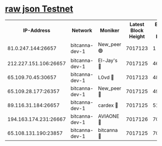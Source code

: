 [raw json Testnet](https://rpc-check.bcat.stavr.tech/bcat/rpc-bcat-result.json)
=


<table><tr><th>IP-Address</th><th>Network</th><th>Moniker</th><th>Latest Block Height</th><th>Earliest Block Height</th><th>Catching Up</th><th>Tx Index</th><th>Voting Power</th><th>Scan Time</th></tr><tr><td>81.0.247.144:26657</td><td>bitcanna-dev-1</td><td>New_peer 🟢</td><td>7017123</td><td>1</td><td>False</td><td>on</td><td>0</td><td>2024-03-23T17:21:31.134054114UTC</td></tr><tr><td>212.227.151.106:26657</td><td>bitcanna-dev-1</td><td>El-Jay's 🔴</td><td>7017125</td><td>4670391</td><td>False</td><td>on</td><td>2218364</td><td>2024-03-23T17:21:37.743943984UTC</td></tr><tr><td>65.109.70.45:30657</td><td>bitcanna-dev-1</td><td>L0vd 🔴</td><td>7017123</td><td>4828155</td><td>False</td><td>on</td><td>308120</td><td>2024-03-23T17:21:31.425467563UTC</td></tr><tr><td>65.109.28.177:26357</td><td>bitcanna-dev-1</td><td>New_peer 🔴</td><td>7017125</td><td>4952911</td><td>False</td><td>on</td><td>2237167</td><td>2024-03-23T17:21:38.344801474UTC</td></tr><tr><td>89.116.31.184:26657</td><td>bitcanna-dev-1</td><td>cardex 🔴</td><td>7017125</td><td>5185001</td><td>False</td><td>on</td><td>1</td><td>2024-03-23T17:21:38.014321829UTC</td></tr><tr><td>194.163.174.231:26667</td><td>bitcanna-dev-1</td><td>AVIAONE 🔴</td><td>7017126</td><td>7005311</td><td>False</td><td>on</td><td>1949865</td><td>2024-03-23T17:21:47.063494905UTC</td></tr><tr><td>65.108.131.190:23857</td><td>bitcanna-dev-1</td><td>bitcanna 🔴</td><td>7017125</td><td>7013125</td><td>False</td><td>off</td><td>378646</td><td>2024-03-23T17:21:38.635495208UTC</td></tr></table>